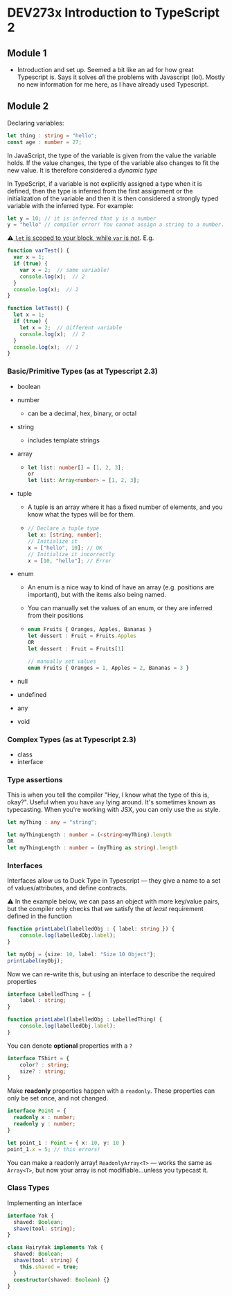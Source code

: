 # DEV273x Introduction to TypeScript 2

## Module 1

- Introduction and set up. Seemed a bit like an ad for how great Typescript is. Says it solves _all_ the problems with Javascript (lol). Mostly no new information for me here, as I have already used Typescript.

## Module 2

Declaring variables: 

```typescript
let thing : string = "hello";
const age : number = 27;
```

 In JavaScript, the type of the variable is given from the value the variable holds. If the value changes, the type of the variable also changes to fit the new value. It is therefore considered a *dynamic type*

In TypeScript, if a variable is not explicitly assigned a type when it is defined, then the type is inferred from the first assignment or the initialization of the variable and then it is then considered a strongly typed variable with the inferred type. For example:

```typescript
let y = 10; // it is inferred that y is a number
y = "hello" // compiler error! You cannot assign a string to a number.
```

⚠️[ `let` is scoped to your block, while `var` is not](https://developer.mozilla.org/en-US/docs/Web/JavaScript/Reference/Statements/let). E.g.

```typescript
function varTest() {
  var x = 1;
  if (true) {
    var x = 2;  // same variable!
    console.log(x);  // 2
  }
  console.log(x);  // 2
}

function letTest() {
  let x = 1;
  if (true) {
    let x = 2;  // different variable
    console.log(x);  // 2
  }
  console.log(x);  // 1
}
```



### Basic/Primitive Types (as at Typescript 2.3)

- boolean

- number

  - can be a decimal, hex, binary, or octal

- string

  - includes template strings

- array

  - ```typescript
    let list: number[] = [1, 2, 3];
    or
    let list: Array<number> = [1, 2, 3];
    ```

- tuple

  - A tuple is an array where it has a fixed number of elements, and you know what the types will be for them.

  - ```typescript
    // Declare a tuple type
    let x: [string, number];
    // Initialize it
    x = ["hello", 10]; // OK
    // Initialize it incorrectly
    x = [10, "hello"]; // Error
    ```

- enum

  - An enum is a nice way to kind of have an array (e.g. positions are important), but with the items also being named.

  - You can manually set the values of an enum, or they are inferred from their positions

  - ```typescript
    enum Fruits { Oranges, Apples, Bananas }
    let dessert : Fruit = Fruits.Apples
    OR
    let dessert : Fruit = Fruits[1]

    // manually set values
    enum Fruits { Oranges = 1, Apples = 2, Bananas = 3 }
    ```

- null

- undefined

- any

- void

### Complex Types (as at Typescript 2.3)

- class
- interface

### Type assertions

This is when you tell the compiler "Hey, I know what the type of this is, okay?". Useful when you have `any` lying around. It's sometimes known as typecasting. When you're working with JSX, you can only use the `as` style.

```typescript
let myThing : any = "string";

let myThingLength : number = (<string>myThing).length
OR
let myThingLength : number = (myThing as string).length
```

### Interfaces

Interfaces allow us to Duck Type in Typescript — they give a name to a set of values/attributes, and define contracts.

⚠️ In the example below, we can pass an object with more key/value pairs, but the compiler only checks that we satisfy the _at least_ requirement defined in the function

```typescript
function printLabel(labelledObj : { label: string }) {
    console.log(labelledObj.label);
}

let myObj = {size: 10, label: "Size 10 Object"};
printLabel(myObj);
```

Now we can re-write this, but using an interface to describe the required properties

```typescript
interface LabelledThing = {
    label : string;
}

function printLabel(labelledObj : LabelledThing) {
    console.log(labelledObj.label);
}
```

You can denote **optional** properties with a `?`

```typescript
interface TShirt = {
    color? : string;
  	size? : string;
}
```

Make **readonly** properties happen with a `readonly`. These properties can only be set once, and not changed.

```typescript
interface Point = {
  readonly x : number;
  readonly y : number;
}

let point_1 : Point = { x: 10, y: 10 }
point_1.x = 5; // this errors!
```

You can make a readonly array! `ReadonlyArray<T>` — works the same as `Array<T>`, but now your array is not modifiable…unless you typecast it.



### Class Types

Implementing an interface

```typescript
interface Yak {
  shaved: Boolean;
  shave(tool: string);
}

class HairyYak implements Yak {
  shaved: Boolean;
  shave(tool: string) {
    this.shaved = true;
  }
  constructor(shaved: Boolean) {}
}
```

